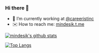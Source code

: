 ### Hi there 👋

- 💼 I’m currently working at [@careeristinc](https://github.com/careeristinc)
- ✉️ How to reach me: [mindesik.t.me](https://mindesik.t.me)

[![mindesik's github stats](https://github-readme-stats.vercel.app/api?username=mindesik&count_private=true&show_icons=true&hide_border=true&theme=synthwave&hide_title=true)](https://github.com/mindesik)

[![Top Langs](https://github-readme-stats.vercel.app/api/top-langs/?username=mindesik&count_private=true&show_icons=true&hide_border=true&theme=synthwave&layout=compact&hide_title=true)](https://github.com/mindesik)
